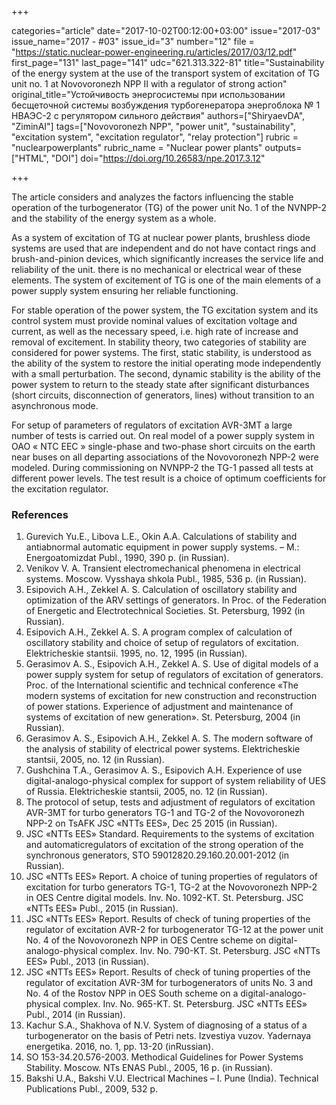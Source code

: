 +++

categories="article"
date="2017-10-02T00:12:00+03:00"
issue="2017-03"
issue_name="2017 - #03"
issue_id="3"
number="12"
file = "https://static.nuclear-power-engineering.ru/articles/2017/03/12.pdf"
first_page="131"
last_page="141"
udc="621.313.322-81"
title="Sustainability of the energy system at the use of the transport system of excitation of TG unit no. 1 at Novovoronezh NPP II with a regulator of strong action"
original_title="Устойчивость энергосистемы при использовании бесщеточной системы возбуждения турбогенератора энергоблока № 1 НВАЭС-2 с регулятором сильного действия"
authors=["ShiryaevDA", "ZiminAI"]
tags=["Novovoronezh NPP", "power unit", "sustainability", "excitation system", "excitation regulator", "relay protection"]
rubric = "nuclearpowerplants"
rubric_name = "Nuclear power plants"
outputs=["HTML", "DOI"]
doi="https://doi.org/10.26583/npe.2017.3.12"

+++

The article considers and analyzes the factors influencing the stable operation of the turbogenerator (TG) of the power unit No. 1 of the NVNPP-2 and the stability of the energy system as a whole.

As a system of excitation of TG at nuclear power plants, brushless diode systems are used that are independent and do not have contact rings and brush-and-pinion devices, which significantly increases the service life and reliability of the unit. there is no mechanical or electrical wear of these elements. The system of excitement of TG is one of the main elements of a power supply system ensuring her reliable functioning.

For stable operation of the power system, the TG excitation system and its control system must provide nominal values of excitation voltage and current, as well as the necessary speed, i.e. high rate of increase and removal of excitement. In stability theory, two categories of stability are considered for power systems. The first, static stability, is understood as the ability of the system to restore the initial operating mode independently with a small perturbation. The second, dynamic stability is the ability of the power system to return to the steady state after significant disturbances (short circuits, disconnection of generators, lines) without transition to an asynchronous mode.

For setup of parameters of regulators of excitation AVR-3MT a large number of tests is carried out. On real model of a power supply system in ОАО « NTC EEC » single-phase and two-phase short circuits on the earth near buses on all departing associations of the Novovoronezh NPP-2 were modeled. During commissioning on NVNPP-2 the TG-1 passed all tests at different power levels. The test result is a choice of optimum coefficients for the excitation regulator.

### References

1. Gurevich Yu.E., Libova L.E., Okin A.A. Calculations of stability and antiabnormal automatic equipment in power supply systems. – M.: Energoatomizdat Publ., 1990, 390 p. (in Russian).
2. Venikov V. A. Transient electromechanical phenomena in electrical systems. Moscow. Vysshaya shkola Publ., 1985, 536 p. (in Russian).
3. Esipovich A.H., Zekkel A. S. Calculation of oscillatory stability and optimization of the ARV settings of generators. In Proc. of the Federation of Energetic and Electrotechnical Societies. St. Petersburg, 1992 (in Russian).
4. Esipovich A.H., Zekkel A. S. A program complex of calculation of oscillatory stability and choice of setup of regulators of excitation. Elektricheskie stantsii. 1995, no. 12, 1995 (in Russian).
5. Gerasimov A. S., Esipovich A.H., Zekkel A. S. Use of digital models of a power supply system for setup of regulators of excitation of generators. Proc. of the International scientific and technical conference «The modern systems of excitation for new construction and reconstruction of power stations. Experience of adjustment and maintenance of systems of excitation of new generation». St. Petersburg, 2004 (in Russian).
6. Gerasimov A. S., Esipovich A.H., Zekkel A. S. The modern software of the analysis of stability of electrical power systems. Elektricheskie stantsii, 2005, no. 12 (in Russian).
7. Gushchina T.A., Gerasimov A. S., Esipovich A.H. Experience of use digital-analogo-physical complex for support of system reliability of UES of Russia. Elektricheskie stantsii, 2005, no. 12 (in Russian).
8. The protocol of setup, tests and adjustment of regulators of excitation AVR-3MT for turbo generators TG-1 and TG-2 of the Novovoronezh NPP-2 on TsAFK JSC «NTTs EES», Dec 25 2015 (in Russian).
9. JSC «NTTs EES» Standard. Requirements to the systems of excitation and automaticregulators of excitation of the strong operation of the synchronous generators, STO 59012820.29.160.20.001-2012 (in Russian).
10. JSC «NTTs EES» Report. A choice of tuning properties of regulators of excitation for turbo generators TG-1, TG-2 at the Novovoronezh NPP-2 in OES Centre digital models. Inv. No. 1092-KT. St. Petersburg. JSC «NTTs EES» Publ., 2015 (in Russian).
11. JSC «NTTs EES» Report. Results of check of tuning properties of the regulator of excitation AVR-2 for turbogenerator TG-12 at the power unit No. 4 of the Novovoronezh NPP in OES Centre scheme on digital-analogo-physical complex. Inv. No. 790-KT. St. Petersburg. JSC «NTTs EES» Publ., 2013 (in Russian).
12. JSC «NTTs EES» Report. Results of check of tuning properties of the regulator of excitation AVR-3M for turbogenerators of units No. 3 and No. 4 of the Rostov NPP in OES South scheme on a digital-analogo-physical complex. Inv. No. 965-KT. St. Petersburg. JSC «NTTs EES» Publ., 2014 (in Russian).
13. Kachur S.A., Shakhova of N.V. System of diagnosing of a status of a turbogenerator on the basis of Petri nets. Izvestiya vuzov. Yadernaya energetika. 2016, no. 1, pp. 13-20 (inRussian).
14. SО 153-34.20.576-2003. Methodical Guidelines for Power Systems Stability. Moscow. NTs ENAS Publ., 2005, 16 p. (in Russian).
15. Bakshi U.A., Bakshi V.U. Electrical Machines – I. Pune (India). Technical Publications Publ., 2009, 532 p.